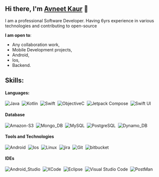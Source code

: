 ## Hi there, I'm [Avneet Kaur](https://github.com/kauravneet0095) 👋

I am a professional Software Developer. Having 6yrs experience in various technologies and contributing to open-source

 **I am open to**:

- Any collaboration work,
- Mobile Development projects,
- Android,
- Ios,
- Backend.

## Skills:

#### Languages:

![Java](https://img.shields.io/badge/Java-ED8B00?style=for-the-badge&logo=java&logoColor=white)&nbsp;
![Kotlin](https://img.shields.io/badge/Kotlin-3776AB?style=for-the-badge&logo=kotlin&logoColor=white)&nbsp;
![Swift](https://img.shields.io/badge/Swift-121011?style=for-the-badge&logo=swift&logoColor=white)&nbsp;
![ObjectiveC](https://img.shields.io/badge/Objective--C-%23008080.svg?style=for-the-badge&logo=objectivec&logoColor=white)&nbsp;
![Jetpack Compose](https://img.shields.io/badge/Jetpack_Compose-%23000000.svg?style=for-the-badge&logo=jetpack&logoColor=white)&nbsp;
![Swift UI](https://img.shields.io/badge/Swift_UI-316192?style=for-the-badge&logo=swift&logoColor=white)&nbsp;



#### Database

![Amazon-S3](https://img.shields.io/badge/Amazon_S3-00000F?style=for-the-badge&logo=dynamodb&logoColor=white)&nbsp;
![Mongo_DB](https://img.shields.io/badge/Mongo_DB-316192?style=for-the-badge&logo=mongodb&logoColor=white)&nbsp;
![MySQL](https://img.shields.io/badge/MySQL-00000F?style=for-the-badge&logo=mysql&logoColor=white)&nbsp;
![PostgreSQL](https://img.shields.io/badge/PostgreSQL-316192?style=for-the-badge&logo=postgresql&logoColor=white)&nbsp;
![Dynamo_DB](https://img.shields.io/badge/Dynamo_DB-316192?style=for-the-badge&logo=dynamodb&logoColor=white)&nbsp;


#### Tools and Technologies
![Android](https://img.shields.io/badge/Android-3DDC84?style=for-the-badge&logo=android&logoColor=white)&nbsp;
![Ios](https://img.shields.io/badge/Ios-316192?style=for-the-badge&logo=apple&logoColor=white)&nbsp;
![Linux](https://img.shields.io/badge/Linux-FCC624?style=for-the-badge&logo=linux&logoColor=black)&nbsp;
![jira](https://img.shields.io/badge/Jira-4287f5?style=for-the-badge&logo=jira&logoColor=white)&nbsp;
![Git](https://img.shields.io/badge/GIT-E44C30?style=for-the-badge&logo=git&logoColor=white)&nbsp;
![bitbucket](https://img.shields.io/badge/Bitbucket-4287f5?style=for-the-badge&logo=bitbucket&logoColor=white)&nbsp;



<!-- ![AWS](https://img.shields.io/badge/Amazon_AWS-232F3E?style=flat&logo=amazon-aws&logoColor=white)&nbsp;
![Google Cloud](https://img.shields.io/badge/Google_Cloud-4285F4?style=flat&logo=google-cloud&logoColor=white)&nbsp; -->

#### IDEs

![Android_Studio](https://img.shields.io/badge/Android_Studio-3776AB.svg?style=for-the-badge&logo=androidstudio&logoColor=white)&nbsp;
![XCode](https://img.shields.io/badge/Xcode-316192.svg?style=for-the-badge&logo=xcode&logoColor=white)&nbsp;
![Eclipse](https://img.shields.io/badge/Eclipse-FE7A16.svg?style=for-the-badge&logo=Eclipse&logoColor=white)&nbsp;
![Visual Studio Code](https://img.shields.io/badge/Visual%20Studio%20Code-0078d7.svg?style=for-the-badge&logo=visual-studio-code&logoColor=white)&nbsp;
![PostMan](https://img.shields.io/badge/PostMan-FE7A33.svg?style=for-the-badge&logo=postman&logoColor=white)&nbsp;
